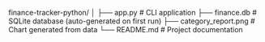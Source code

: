 finance-tracker-python/
│
├── app.py              # CLI application
├── finance.db          # SQLite database (auto-generated on first run)
├── category_report.png # Chart generated from data
└── README.md           # Project documentation
